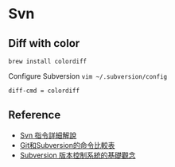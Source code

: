 Svn
===

Diff with color
---------

    brew install colordiff
    
Configure Subversion `vim ~/.subversion/config`

    diff-cmd = colordiff


Reference
---------

* [Svn 指令詳細解說](http://svnbook.red-bean.com/en/1.7/svn.ref.html)
* [Git和Subversion的命令比較表](https://backlog.com/git-tutorial/tw/reference/git-svn.html)
* [Subversion 版本控制系統的基礎觀念
](https://huan-lin.blogspot.com/2009/04/introduction-to-version-control-system.html)
